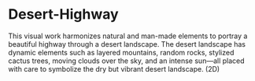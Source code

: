# Desert-Highway
This visual work harmonizes natural and man-made elements to portray a beautiful  highway through a desert landscape. The desert landscape has dynamic elements  such as layered mountains, random rocks, stylized cactus trees, moving clouds  over the sky, and an intense sun—all placed with care to symbolize the dry but  vibrant desert landscape. (2D)
